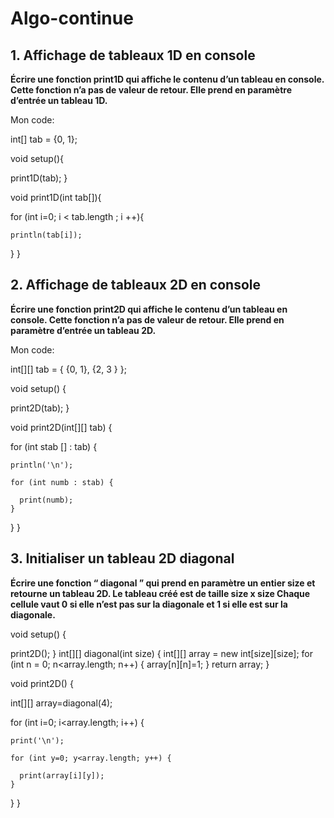 # Algo-continue

## 1. Affichage de tableaux 1D en console

__Écrire une fonction print1D qui affiche le contenu d’un tableau en console. Cette
fonction n’a pas de valeur de retour. Elle prend en paramètre d’entrée un tableau 1D.__

Mon code:

int[] tab = {0, 1};

void setup(){

  print1D(tab); 
}

void print1D(int tab[]){

  for (int i=0; i < tab.length ; i ++){
  
    println(tab[i]);

}
}


## 2. Affichage de tableaux 2D en console 

__Écrire une fonction print2D qui affiche le contenu d’un tableau en console. Cette
fonction n’a pas de valeur de retour. Elle prend en paramètre d’entrée un tableau 2D.__

Mon code: 

int[][] tab = { {0, 1}, {2, 3 } };

void setup() {

  print2D(tab);
}

void print2D(int[][] tab) {

  for (int stab [] : tab) {
  
    println('\n');
    
    for (int numb : stab) {
    
      print(numb);
    }
  }
}

## 3. Initialiser un tableau 2D diagonal 

__Écrire une fonction “ diagonal ” qui prend en paramètre un entier size et retourne
un tableau 2D.
Le tableau créé est de taille size x size
Chaque cellule vaut 0 si elle n’est pas sur la diagonale et 1 si elle est sur la diagonale.__

void setup() {

  print2D();
}
int[][] diagonal(int size) {
  int[][] array = new int[size][size];
  for (int n = 0; n<array.length; n++) {
    array[n][n]=1;
  }
  return array;
}




void print2D() {

  int[][] array=diagonal(4);
  

  for (int i=0; i<array.length; i++) {
  
    print('\n');
    
    for (int y=0; y<array.length; y++) {

      print(array[i][y]);
    }
  }
}





